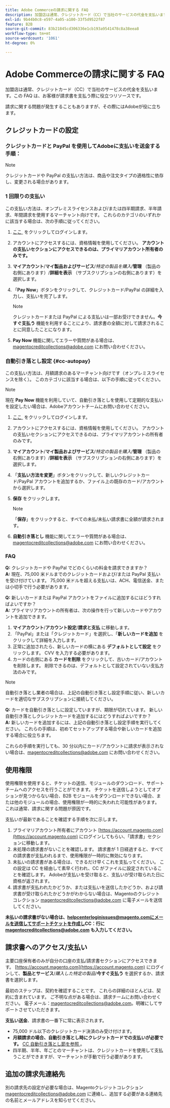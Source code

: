 ```yaml
---
title: Adobe Commerceの請求に関する FAQ
description: 加盟店は通常、クレジットカード（CC）で当社のサービスの代金を支払います。この FAQ は、お客様が請求書を支払う際に役立つリソースです。
exl-id: 9b44b0c8-e597-4a05-a100-33f5d9522f87
feature: B2B
source-git-commit: 83b21845cd306336e1cb193a9541478c8a38eea8
workflow-type: tm+mt
source-wordcount: '1061'
ht-degree: 0%

---
```


# Adobe Commerceの請求に関する FAQ

加盟店は通常、クレジットカード（CC）で当社のサービスの代金を支払います。この FAQ は、お客様が請求書を支払う際に役立つリソースです。

請求に関する問題が発生することもありますが、その際にはAdobeが役に立ちます。

## クレジットカードの設定

### クレジットカードと PayPal を使用してAdobeに支払いを送金する手順：

>[!NOTE]
>
>クレジットカードや PayPal の支払い方法は、商品や注文タイプの適格性に依存し、変更される場合があります。

### 1 回限りの支払い

この支払い方法は、オンプレミスライセンスおよび/または四半期請求、半年請求、年間請求を使用するマーチャント向けです。 これらのカテゴリのいずれかに該当する場合は、次の手順に従ってください。

1. [&#x200B; ここ &#x200B;](https://account.magento.com/customer/account/login) をクリックしてログインします。

1. アカウントにアクセスするには、資格情報を使用してください。 **アカウントの支払いセクションにアクセスできるのは、プライマリアカウント所有者のみです。**

1. **マイアカウント**/**マイ製品およびサービス**/*特定の製品を購入*/**管理** （製品の右側にあります）/**詳細を表示** （サブスクリプションの右側にあります）を選択します。

1. 「**Pay Now**」ボタンをクリックして、クレジットカード/PayPal の詳細を入力し、支払いを完了します。

   >[!NOTE]
   >
   >クレジットカードまたは PayPal による支払いは一部お受けできません。**今すぐ支払う** 機能を利用することにより、請求書の全額に対して請求されることに同意したことになります。

1. **Pay Now** 機能に関してエラーや質問がある場合は、[magentocreditcollections@adobe.com](mailto:magentocreditcollections@adobe.com) にお問い合わせください。

### 自動引き落とし設定 {#cc-autopay}

この支払い方法は、月額請求のあるマーチャント向けです（オンプレミスライセンスを除く）。 このカテゴリに該当する場合は、以下の手順に従ってください。

>[!NOTE]
>
>現在 **Pay Now** 機能を利用していて、自動引き落としを使用して定期的な支払いを設定したい場合は、Adobeアカウントチームにお問い合わせください。

1. [&#x200B; ここ &#x200B;](https://account.magento.com/customer/account/login) をクリックしてログインします。

1. アカウントにアクセスするには、資格情報を使用してください。 アカウントの支払いセクションにアクセスできるのは、プライマリアカウントの所有者のみです。

1. **マイアカウント**/**マイ製品およびサービス**/*特定の製品を購入*/**管理** （製品の右側にあります）/**詳細を表示** （サブスクリプションの右側にあります）を選択します。

1. 「**支払い方法を変更**」ボタンをクリックして、新しいクレジットカード/PayPal アカウントを追加するか、ファイル上の既存のカード/アカウントから選択します。

1. **保存** をクリックします。

   >[!NOTE]
   >
   >「**保存**」をクリックすると、すべての未払/未払い請求書に全額が請求されます。

1. **自動引き落とし** 機能に関してエラーや質問がある場合は、[magentocreditcollections@adobe.com](mailto:magentocreditcollections@adobe.com) にお問い合わせください。

### FAQ

**Q:** クレジットカードや PayPal でどのくらいの料金を請求できますか？<br>
**A:** 現在、75,000 米ドルまでのクレジットカードおよび/または PayPal 支払いを受け付けています。 75,000 米ドルを超える支払いは、ACH、電信送金、または小切手で行う必要があります。

**Q:** 新しいカードまたは PayPal アカウントをファイルに追加するにはどうすればよいですか？<br>
**A:** プライマリアカウントの所有者は、次の操作を行って新しいカードやアカウントを追加できます。

1. **マイアカウント**/**アカウント設定**/**請求と支払** に移動します。
1. 「PayPal」または「クレジットカード」を選択し、「**新しいカードを追加** をクリックして詳細を入力します。
1. 正常に追加されたら、新しいカードの横にある **デフォルトとして設定** をクリックします。 CVV を入力する必要があります。
1. カードの右側にある **カードを削除** をクリックして、古いカード/アカウントを削除します。 削除できるのは、デフォルトとして設定されていない支払方法のみです。

>[!NOTE]
>
>自動引き落とし業者の場合は、上記の自動引き落とし設定手順に従い、新しいカードを適切なサブスクリプションに接続してください。

**Q:** カードを自動引き落としに設定していますが、期限が切れています。 新しい自動引き落としクレジットカードを追加するにはどうすればよいですか？<br>
**A:** 新しいカードを追加するには、上記の自動引き落とし設定手順を実行してください。 これらの手順は、初めてセットアップする場合や新しいカードを追加する場合に役立ちます。

これらの手順を実行しても、30 分以内にカード/アカウントに請求が表示されない場合は、[magentocreditcollections@adobe.com](mailto:magentocreditcollections@adobe.com) にお問い合わせください。


## 使用権限

使用権限を使用すると、チケットの送信、モジュールのダウンロード、サポートチームへのアクセスを行うことができます。 チケットを送信しようとしてオプションが見つからない場合、B2B モジュールをダウンロードできない場合、または他のモジュールの場合、使用権限が一時的に失われた可能性があります。 これは通常、請求に関する問題が原因です。

支払いが最新であることを確認する手順を次に示します。

1. プライマリアカウント所有者にアカウント [https://account.magento.com](https://account.magento.com) にログインしてもらい、「請求書」セクションに移動します。
1. 未処理の請求書がないことを確認します。 請求書が 1 日経過すると、すべての請求書が支払われるまで、使用権限が一時的に無効になります。
1. 未払いの請求書がある場合は、できるだけ早くこれを支払ってください。 この設定は CC を経由して素早く行われ、CC がファイルに設定されていることを確認します。 Adobeが支払いを受け取ると、支払いが受け取られた日に資格が返されます。
1. 請求書が支払われたかどうか、または支払いを送信したかどうか、および請求書が受け取られたかどうかがわからない場合は、Magentoのクレジット コレクション [magentocreditcollections@adobe.com](mailto:magentocreditcollections@adobe.com) に電子メールを送信してください。

**未払いの請求書がない場合は、[helpcenterloginissues@magento.comにメールを送信してサポートチケットを作成し &#x200B;](mailto:helpcenterloginissues@magento.com)CC：行に [magentocreditcollections@adobe.com](mailto:magentocreditcollections@adobe.com) も入力してください。**

## 請求書へのアクセス/支払い

主要口座保有者のみが自分の口座の支払/請求書セクションにアクセスできます。
[https://account.magento.com](https://account.magento.com) にログインして、**製品とサービス**/*購入した特定の製品*/**今すぐ支払う** を選択するか、請求書を選択します。

最初のステップは、契約を確認することです。 これらの詳細のほとんどは、契約に含まれています。 ご不明な点がある場合は、請求チームにお問い合わせください。  電子メール：[magentocreditcollections@adobe.com](mailto:magentocreditcollections@adobe.com)。明確にしてサポートさせていただきます。

**支払い送金**、請求書の一番下に常に表示されます。

* 75,000 ドル以下のクレジットカード決済のみ受け付けます。
* **月額請求の場合、自動引き落とし時にクレジットカードでの支払いが必要です。** [CC 自動引き落とし節を参照 &#x200B;](#cc-autopay)。
* 四半期、半年、年ごとのマーチャントは、クレジットカードを使用して支払うことができますが、マーチャントが手動で行う必要があります。

## 追加の請求先連絡先

別の請求先の設定が必要な場合は、Magentoクレジットコレクション [magentocreditcollections@adobe.com](mailto:magentocreditcollections@adobe.com) に連絡し、追加する必要がある連絡先の名前とメールアドレスを知らせてください。
